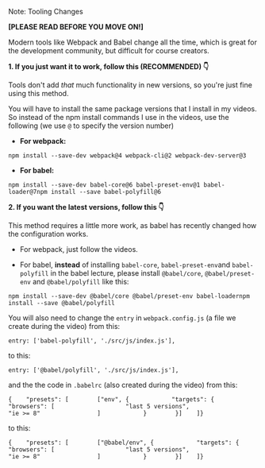 Note: Tooling Changes

**[PLEASE READ BEFORE YOU MOVE ON!]**

Modern tools like Webpack and Babel change all the time, which is great for the development community, but difficult for course creators.

**1. If you just want it to work, follow this (RECOMMENDED) 👇**

Tools don't add *that* much functionality in new versions, so you're just fine using this method.

You will have to install the same package versions that I install in my videos. So instead of the npm install commands I use in the videos, use the following (we use `@` to specify the version number)

- **For webpack:**

```
npm install --save-dev webpack@4 webpack-cli@2 webpack-dev-server@3
```

- **For babel:**

```
npm install --save-dev babel-core@6 babel-preset-env@1 babel-loader@7npm install --save babel-polyfill@6
```

**2. If you want the latest versions, follow this 👇**

This method requires a little more work, as babel has recently changed how the configuration works.

- For webpack, just follow the videos.

- For babel, **instead** of installing `babel-core`, `babel-preset-env`and `babel-polyfill` in the babel lecture, please install `@babel/core`, `@babel/preset-env` and `@babel/polyfill` like this:

```
npm install --save-dev @babel/core @babel/preset-env babel-loadernpm install --save @babel/polyfill
```

You will also need to change the `entry` in `webpack.config.js` (a file we create during the video) from this:

```
entry: ['babel-polyfill', './src/js/index.js'],
```

to this:

```
entry: ['@babel/polyfill', './src/js/index.js'],
```

and the the code in `.babelrc` (also created during the video) from this:

```
{    "presets": [        ["env", {            "targets": {                "browsers": [                    "last 5 versions",                    "ie >= 8"                ]            }        }]    ]}
```

to this:

```
{    "presets": [        ["@babel/env", {            "targets": {                "browsers": [                    "last 5 versions",                    "ie >= 8"                ]            }        }]    ]}
```

 